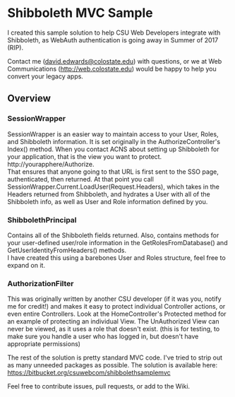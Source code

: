 ﻿
# Shibboleth MVC Sample

I created this sample solution to help CSU Web Developers integrate with Shibboleth, as
WebAuth authentication is going away in Summer of 2017 (RIP).

Contact me (david.edwards@colostate.edu) with questions, or we at Web Communications
(http://web.colostate.edu) would be happy to help you convert your legacy apps.

## Overview

### SessionWrapper
SessionWrapper is an easier way to maintain access to your User, Roles, and Shibboleth information.
It is set originally in the AuthorizeController's Index() method.  When you contact ACNS about setting
up Shibboleth for your application, that is the view you want to protect.  http://yourapphere/Authorize.  
That ensures that anyone going to that URL is first sent to the SSO page, authenticated, then
returned.  At that point you call SessionWrapper.Current.LoadUser(Request.Headers), which 
takes in the Headers returned from Shibboleth, and hydrates a User with all of the Shibboleth info, as
well as User and Role information defined by you.  

### ShibbolethPrincipal
Contains all of the Shibboleth fields returned.  Also, contains methods for your user-defined
user/role information in the GetRolesFromDatabase() and GetUserIdentityFromHeaders() methods.  
I have created this using a barebones User and Roles structure, feel free to expand on it.

### AuthorizationFilter
This was originally written by another CSU developer (if it was you, notify me for credit!) and makes it easy to 
protect individual Controller actions, or even entire Controllers.  Look at the HomeController's Protected method for 
an example of protecting an individual View.  The UnAuthorized View can never be viewed, as it uses a role that doesn't
exist.  (this is for testing, to make sure you handle a user who has logged in, but doesn't have appropriate permissions)

The rest of the solution is pretty standard MVC code.  I've tried to strip out as many unneeded packages as possible. The 
solution is available here: https://bitbucket.org/csuwebcom/shibbolethsamplemvc

Feel free to contribute issues, pull requests, or add to the Wiki.  


